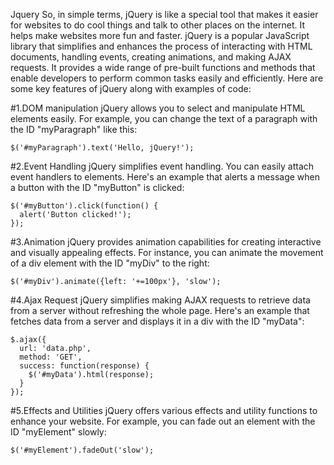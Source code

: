 Jquery 
So, in simple terms, jQuery is like a special tool that makes it easier for websites to do cool things and talk to other places on the internet. It helps make websites more fun and faster.
jQuery is a popular JavaScript library that simplifies and enhances the process of interacting with HTML documents, handling events, creating animations, and making AJAX requests. 
It provides a wide range of pre-built functions and methods that enable developers to perform common tasks easily and efficiently.
Here are some key features of jQuery along with examples of code:

#1.DOM manipulation
jQuery allows you to select and manipulate HTML elements easily. For example, you can change the text of a paragraph with the ID 
"myParagraph" like this:
```node
$('#myParagraph').text('Hello, jQuery!');
```
#2.Event Handling
jQuery simplifies event handling. You can easily attach event handlers to elements. Here's an example that alerts a message when a button with the ID "myButton" is clicked:
```node
$('#myButton').click(function() {
  alert('Button clicked!');
});
```
#3.Animation
jQuery provides animation capabilities for creating interactive and visually appealing effects. For instance, you can animate the movement of a div element with the ID "myDiv" to the right:
```node
$('#myDiv').animate({left: '+=100px'}, 'slow');
```

#4.Ajax Request
jQuery simplifies making AJAX requests to retrieve data from a server without refreshing the whole page. Here's an example that fetches data from a server and displays it in a div with the ID "myData":
```node
$.ajax({
  url: 'data.php',
  method: 'GET',
  success: function(response) {
    $('#myData').html(response);
  }
});
```

#5.Effects and Utilities
jQuery offers various effects and utility functions to enhance your website. For example, you can fade out an element with the ID "myElement" slowly:
```node
$('#myElement').fadeOut('slow');
```
